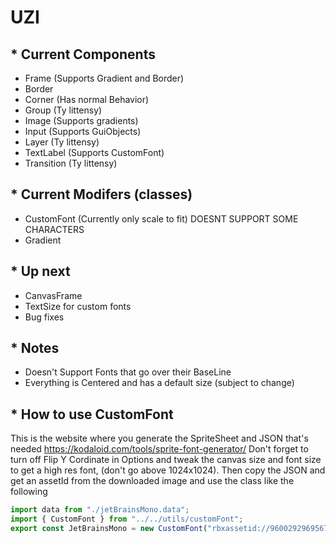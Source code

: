 # UZI
## * Current Components
* Frame (Supports Gradient and Border)
* Border
* Corner (Has normal Behavior)
* Group (Ty littensy)
* Image (Supports gradients)
* Input (Supports GuiObjects)
* Layer (Ty littensy)
* TextLabel (Supports CustomFont)
* Transition (Ty littensy)

## * Current Modifers (classes)
* CustomFont (Currently only scale to fit) DOESNT SUPPORT SOME CHARACTERS
*  Gradient

## * Up next
* CanvasFrame 
* TextSize for custom fonts
* Bug fixes

## * Notes
* Doesn't Support Fonts that go over their BaseLine
* Everything is Centered and has a default size (subject to change)

## * How to use CustomFont 
This is the website where you generate the SpriteSheet and JSON that's needed
https://kodaloid.com/tools/sprite-font-generator/
Don't forget to turn off Flip Y Cordinate in Options and tweak the canvas size and font size to get a high res font, (don't go above 1024x1024).
Then copy the JSON and get an assetId from the downloaded image and use the class like the following 
```ts
import data from "./jetBrainsMono.data";
import { CustomFont } from "../../utils/customFont";
export const JetBrainsMono = new CustomFont("rbxassetid://96002929695676", data);
```